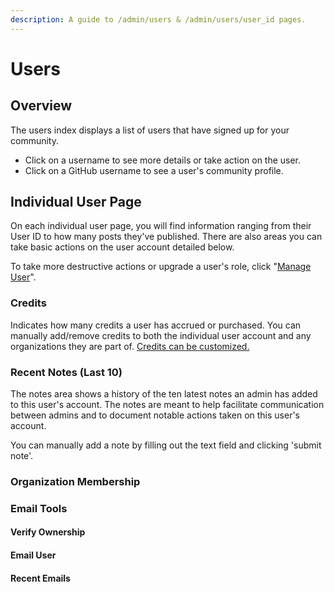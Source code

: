 ```yaml
---
description: A guide to /admin/users & /admin/users/user_id pages.
---
```


# Users

## Overview

The users index displays a list of users that have signed up for your community.

* Click on a username to see more details or take action on the user.
* Click on a GitHub username to see a user's community profile.

## Individual User Page

On each individual user page, you will find information ranging from their User ID to how many posts they've published. There are also areas you can take basic actions on the user account detailed below.

To take more destructive actions or upgrade a user's role, click "[Manage User](manage-user.md)".

### Credits

Indicates how many credits a user has accrued or purchased. You can manually add/remove credits to both the individual user account and any organizations they are part of. [Credits can be customized.](../config/all-site-configuration/credits.md#about-credits)

### Recent Notes \(Last 10\)

The notes area shows a history of the ten latest notes an admin has added to this user's account. The notes are meant to help facilitate communication between admins and to document notable actions taken on this user's account.

You can manually add a note by filling out the text field and clicking 'submit note'.

### Organization Membership

### Email Tools

#### Verify Ownership

#### Email User

#### Recent Emails





